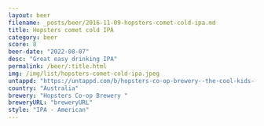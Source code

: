 ```yaml
---
layout: beer
filename: _posts/beer/2016-11-09-hopsters-comet-cold-ipa.md
title: Hopsters comet cold IPA
category: beer
score: 8
beer-date: "2022-08-07"
desc: "Great easy drinking IPA"
permalink: /beer/:title.html
img: /img/list/hopsters-comet-cold-ipa.jpeg
untappd: "https://untappd.com/b/hopsters-co-op-brewery--the-cool-kids--comet/4815151"
country: "Australia"
brewery: "Hopsters Co-op Brewery "
breweryURL: "breweryURL"
style: "IPA - American"
---
```

